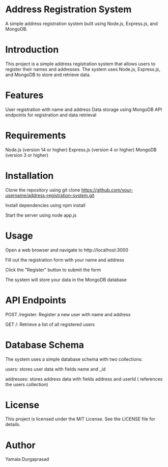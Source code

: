 # Address Registration System

A simple address registration system built using Node.js, Express.js, and MongoDB.



# Introduction

This project is a simple address registration system that allows users to register their names and addresses.
The system uses Node.js, Express.js, and MongoDB to store and retrieve data.

# Features

User registration with name and address
Data storage using MongoDB
API endpoints for registration and data retrieval


# Requirements

Node.js (version 14 or higher)
Express.js (version 4 or higher)
MongoDB (version 3 or higher)


# Installation

Clone the repository using git clone https://github.com/your-username/address-registration-system.git

Install dependencies using npm install

Start the server using node app.js

# Usage

Open a web browser and navigate to http://localhost:3000

Fill out the registration form with your name and address

Click the "Register" button to submit the form

The system will store your data in the MongoDB database

# API Endpoints

POST /register: Register a new user with name and address

GET /: Retrieve a list of all registered users


# Database Schema


The system uses a simple database schema with two collections:

users: stores user data with fields name and _id

addresses: stores address data with fields address and userId ( references the users collection)


# License

This project is licensed under the MIT License. See the LICENSE file for details.

# Author
Yamala Durgaprasad
